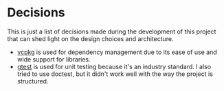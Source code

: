 # Decisions
This is just a list of decisions made during the development of this project that can shed light on the design choices and architecture.

* [vcpkg](https://github.com/microsoft/vcpkg) is used for dependency management due to its ease of use and wide support for libraries.
* [gtest](https://google.github.io/googletest/) is used for unit testing because it's an industry standard. I also tried to use doctest, but it didn't work well with the way the project is structured.
